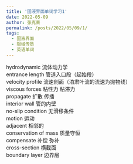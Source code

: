 ```yaml
---
title: '固液界面单词学习1'
date: 2022-05-09
author: 张克莱
permalink: /posts/2022/05/09/1/
tags:
  - 固液界面
  - 限域传质
  - 英语单词
---
```


hydrodynamic 流体动力学<br/>
entrance length 管道入口段（起始段）<br/>
velocity profile 流速剖面（泊肃叶流的流速为抛物线）<br/>
viscous forces 粘性力 粘滞力<br/>
propagate 扩散 传播<br/>
interior wall 管的内壁<br/>
no-slip condition 无滑移条件<br/>
motion 运动<br/>
adjacent 相邻的<br/>
conservation of mass 质量守恒<br/>
compensate 补偿 弥补<br/>
cross-section 横截面<br/>
boundary layer 边界层<br/>
